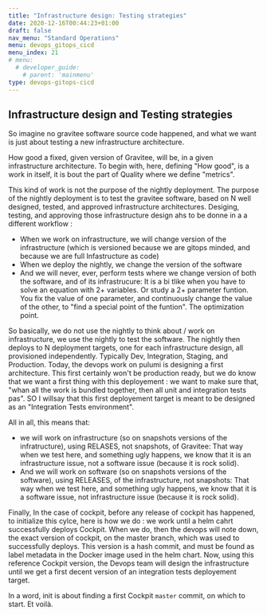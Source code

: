 ```yaml
---
title: "Infrastructure design: Testing strategies"
date: 2020-12-16T00:44:23+01:00
draft: false
nav_menu: "Standard Operations"
menu: devops_gitops_cicd
menu_index: 21
# menu:
  # developer_guide:
    # parent: 'mainmenu'
type: devops-gitops-cicd
---
```


## Infrastructure design and Testing strategies

So imagine no gravitee software source code happened, and what we want is just about  testing a new infrastructure architecture.

How good a fixed, given version of Gravitee, will be, in a given infrastructure architecture. To begin with, here, defining "How good", is a work in itself, it is bout the part of Quality where we define "metrics".


This kind of work is not the purpose of the nightly deployment. The purpose of the nightly deployment is to test the gravitee software, based on N well designed, tested, and approved infrastructure architectures. Desiging, testing, and approving those infrastructure design ahs to be donne in a a different workflow :
*  When we work on infrastructure, we will change version of the infrastructure (which is versioned because we are gitops minded, and because we are full Infastructure as code)
* When we deploy the nightly, we change the version of the software
* And we will never, ever, perform tests where we change version of both the software, and of its infrastrucure: It is a bi tlike when you have to solve an equation with 2+ variables. Or study a 2+ parameter funtion. You fix the value of one parameter, and continuously change the value of the other, to "find a special point of the funtion". The optimization point.

So basically, we do not use the nightly to think about / work on infrastructure, we use the nightly to test the software. The nightly then deploys to N deployment targets, one for each infrastructure design, all provisioned independently. Typically Dev, Integration, Staging, and Production. Today, the devops work on pulumi is designing a first architecture. This first certainly won't be production ready, but we do  know that we want a first thing with this deployement : we want to make sure that, "whan all the work is bundled together, then all unit and integration tests pas". SO I willsay that this first deployement target is meant to be designed as an "Integration Tests environment".

All in all, this means that:
* we will work on infrastructure (so on snapshots versions of the infratructure), using RELASES, not snapshots, of Gravitee: That way when we test here, and something ugly happens, we know that it is an infrastructure issue, not a software issue (because it is rock solid).
* And we will work on software (so on snapshots versions of the software), using RELEASES, of the infrastructure, not snapshots: That way when we test here, and something ugly happens, we know that it is a software issue, not infrastructure issue (because it is rock solid).

Finally, In the case of cockpit, before any release of cockpit has happened, to initialize this cylce, here is how we do : we work until a helm cahrt successfully deploys Cockpit. When we do, then the devops will note down, the exact version of cockpit, on the master branch, which was used to successfully deploys. This version is a hash commit, and must be found as label metadata in the Docker image used in the helm chart.
Now, using this reference Cockpit version, the Devops team will design the infrastructure until we get a first decent version of an integration tests deployement target.

In a word, init is about finding a first Cockpit `master` commit, on which to start.
Et voilà.
